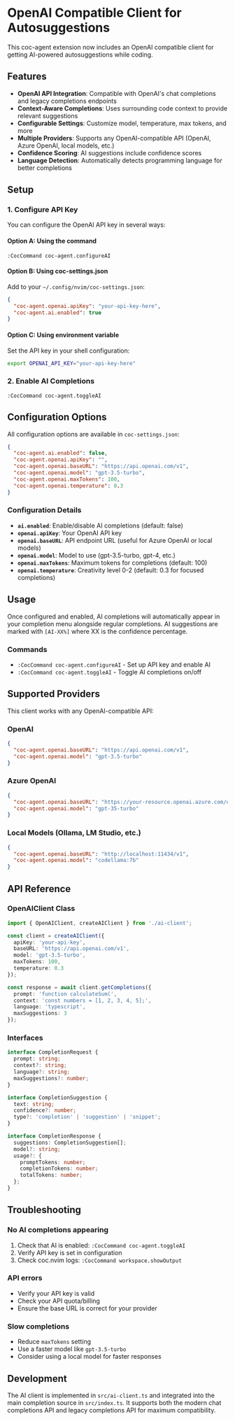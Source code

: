 # OpenAI Compatible Client for Autosuggestions

This coc-agent extension now includes an OpenAI compatible client for getting AI-powered autosuggestions while coding.

## Features

- **OpenAI API Integration**: Compatible with OpenAI's chat completions and legacy completions endpoints
- **Context-Aware Completions**: Uses surrounding code context to provide relevant suggestions
- **Configurable Settings**: Customize model, temperature, max tokens, and more
- **Multiple Providers**: Supports any OpenAI-compatible API (OpenAI, Azure OpenAI, local models, etc.)
- **Confidence Scoring**: AI suggestions include confidence scores
- **Language Detection**: Automatically detects programming language for better completions

## Setup

### 1. Configure API Key

You can configure the OpenAI API key in several ways:

#### Option A: Using the command
```
:CocCommand coc-agent.configureAI
```

#### Option B: Using coc-settings.json
Add to your `~/.config/nvim/coc-settings.json`:

```json
{
  "coc-agent.openai.apiKey": "your-api-key-here",
  "coc-agent.ai.enabled": true
}
```

#### Option C: Using environment variable
Set the API key in your shell configuration:
```bash
export OPENAI_API_KEY="your-api-key-here"
```

### 2. Enable AI Completions

```
:CocCommand coc-agent.toggleAI
```

## Configuration Options

All configuration options are available in `coc-settings.json`:

```json
{
  "coc-agent.ai.enabled": false,
  "coc-agent.openai.apiKey": "",
  "coc-agent.openai.baseURL": "https://api.openai.com/v1",
  "coc-agent.openai.model": "gpt-3.5-turbo",
  "coc-agent.openai.maxTokens": 100,
  "coc-agent.openai.temperature": 0.3
}
```

### Configuration Details

- **`ai.enabled`**: Enable/disable AI completions (default: false)
- **`openai.apiKey`**: Your OpenAI API key
- **`openai.baseURL`**: API endpoint URL (useful for Azure OpenAI or local models)
- **`openai.model`**: Model to use (gpt-3.5-turbo, gpt-4, etc.)
- **`openai.maxTokens`**: Maximum tokens for completions (default: 100)
- **`openai.temperature`**: Creativity level 0-2 (default: 0.3 for focused completions)

## Usage

Once configured and enabled, AI completions will automatically appear in your completion menu alongside regular completions. AI suggestions are marked with `[AI-XX%]` where XX is the confidence percentage.

### Commands

- `:CocCommand coc-agent.configureAI` - Set up API key and enable AI
- `:CocCommand coc-agent.toggleAI` - Toggle AI completions on/off

## Supported Providers

This client works with any OpenAI-compatible API:

### OpenAI
```json
{
  "coc-agent.openai.baseURL": "https://api.openai.com/v1",
  "coc-agent.openai.model": "gpt-3.5-turbo"
}
```

### Azure OpenAI
```json
{
  "coc-agent.openai.baseURL": "https://your-resource.openai.azure.com/openai/deployments/your-deployment",
  "coc-agent.openai.model": "gpt-35-turbo"
}
```

### Local Models (Ollama, LM Studio, etc.)
```json
{
  "coc-agent.openai.baseURL": "http://localhost:11434/v1",
  "coc-agent.openai.model": "codellama:7b"
}
```

## API Reference

### OpenAIClient Class

```typescript
import { OpenAIClient, createAIClient } from './ai-client';

const client = createAIClient({
  apiKey: 'your-api-key',
  baseURL: 'https://api.openai.com/v1',
  model: 'gpt-3.5-turbo',
  maxTokens: 100,
  temperature: 0.3
});

const response = await client.getCompletions({
  prompt: 'function calculateSum(',
  context: 'const numbers = [1, 2, 3, 4, 5];',
  language: 'typescript',
  maxSuggestions: 3
});
```

### Interfaces

```typescript
interface CompletionRequest {
  prompt: string;
  context?: string;
  language?: string;
  maxSuggestions?: number;
}

interface CompletionSuggestion {
  text: string;
  confidence?: number;
  type?: 'completion' | 'suggestion' | 'snippet';
}

interface CompletionResponse {
  suggestions: CompletionSuggestion[];
  model?: string;
  usage?: {
    promptTokens: number;
    completionTokens: number;
    totalTokens: number;
  };
}
```

## Troubleshooting

### No AI completions appearing
1. Check that AI is enabled: `:CocCommand coc-agent.toggleAI`
2. Verify API key is set in configuration
3. Check coc.nvim logs: `:CocCommand workspace.showOutput`

### API errors
- Verify your API key is valid
- Check your API quota/billing
- Ensure the base URL is correct for your provider

### Slow completions
- Reduce `maxTokens` setting
- Use a faster model like `gpt-3.5-turbo`
- Consider using a local model for faster responses

## Development

The AI client is implemented in `src/ai-client.ts` and integrated into the main completion source in `src/index.ts`. It supports both the modern chat completions API and legacy completions API for maximum compatibility.

